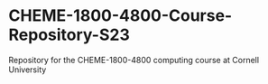 # CHEME-1800-4800-Course-Repository-S23
Repository for the CHEME-1800-4800 computing course at Cornell University 
